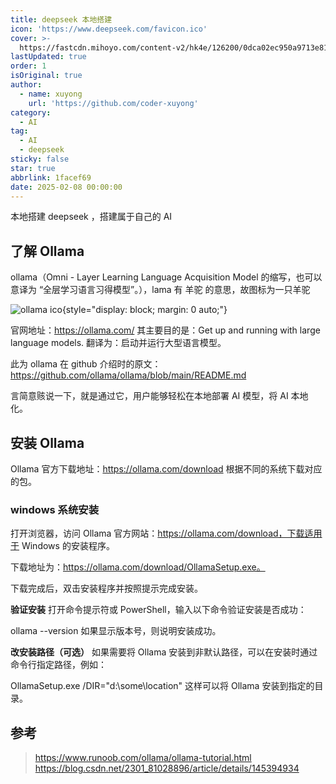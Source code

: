 ```yaml
---
title: deepseek 本地搭建
icon: 'https://www.deepseek.com/favicon.ico'
cover: >-
  https://fastcdn.mihoyo.com/content-v2/hk4e/126200/0dca02ec950a9713e811f2aee6169ba6_4674205181278794291.png
lastUpdated: true
order: 1
isOriginal: true
author:
  - name: xuyong
    url: 'https://github.com/coder-xuyong'
category:
  - AI
tag:
  - AI
  - deepseek
sticky: false
star: true
abbrlink: 1facef69
date: 2025-02-08 00:00:00
---
```

本地搭建 deepseek ，搭建属于自己的 AI
<!-- more -->

## 了解 Ollama
ollama（Omni - Layer Learning Language Acquisition Model 的缩写，也可以意译为 “全层学习语言习得模型”。），lama 有 羊驼 的意思，故图标为一只羊驼

![ollama ico](https://ollama.com/public/ollama.png){style="display: block; margin: 0 auto;"}

官网地址：https://ollama.com/
其主要目的是：Get up and running with large language models. 翻译为：启动并运行大型语言模型。

此为 ollama 在 github 介绍时的原文：https://github.com/ollama/ollama/blob/main/README.md

言简意赅说一下，就是通过它，用户能够轻松在本地部署 AI 模型，将 AI 本地化。

## 安装 Ollama
Ollama 官方下载地址：https://ollama.com/download
根据不同的系统下载对应的包。

### windows 系统安装
打开浏览器，访问 Ollama 官方网站：https://ollama.com/download，下载适用于 Windows 的安装程序。

下载地址为：https://ollama.com/download/OllamaSetup.exe。

下载完成后，双击安装程序并按照提示完成安装。


**验证安装**
打开命令提示符或 PowerShell，输入以下命令验证安装是否成功：

ollama --version
如果显示版本号，则说明安装成功。

**改安装路径（可选）**
如果需要将 Ollama 安装到非默认路径，可以在安装时通过命令行指定路径，例如：

OllamaSetup.exe /DIR="d:\some\location"
这样可以将 Ollama 安装到指定的目录。



## 参考
> https://www.runoob.com/ollama/ollama-tutorial.html
> https://blog.csdn.net/2301_81028896/article/details/145394934